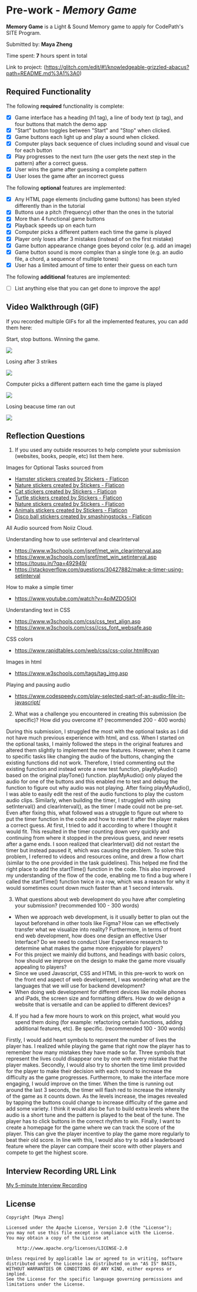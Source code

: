 # Pre-work - *Memory Game*

**Memory Game** is a Light & Sound Memory game to apply for CodePath's SITE Program. 

Submitted by: **Maya Zheng**

Time spent: **7** hours spent in total 

Link to project: (https://glitch.com/edit/#!/knowledgeable-grizzled-abacus?path=README.md%3A1%3A0)

## Required Functionality

The following **required** functionality is complete:

* [X] Game interface has a heading (h1 tag), a line of body text (p tag), and four buttons that match the demo app
* [X] "Start" button toggles between "Start" and "Stop" when clicked. 
* [X] Game buttons each light up and play a sound when clicked. 
* [X] Computer plays back sequence of clues including sound and visual cue for each button
* [X] Play progresses to the next turn (the user gets the next step in the pattern) after a correct guess. 
* [X] User wins the game after guessing a complete pattern
* [X] User loses the game after an incorrect guess

The following **optional** features are implemented:

* [X] Any HTML page elements (including game buttons) has been styled differently than in the tutorial
* [X] Buttons use a pitch (frequency) other than the ones in the tutorial
* [X] More than 4 functional game buttons
* [X] Playback speeds up on each turn
* [X] Computer picks a different pattern each time the game is played
* [X] Player only loses after 3 mistakes (instead of on the first mistake)
* [X] Game button appearance change goes beyond color (e.g. add an image)
* [X] Game button sound is more complex than a single tone (e.g. an audio file, a chord, a sequence of multiple tones)
* [X] User has a limited amount of time to enter their guess on each turn

The following **additional** features are implemented:

- [ ] List anything else that you can get done to improve the app!

## Video Walkthrough (GIF)

If you recorded multiple GIFs for all the implemented features, you can add them here:

Start, stop buttons. Winning the game. 

![](http://g.recordit.co/sLxStsqzNE.gif) 

Losing after 3 strikes

![](http://g.recordit.co/tsYNiv246x.gif)

Computer picks a different pattern each time the game is played

![](http://g.recordit.co/1xPA3XwzqC.gif)

Losing beacuse time ran out

![](http://g.recordit.co/Bdc5W50uIK.gif)

## Reflection Questions
1. If you used any outside resources to help complete your submission (websites, books, people, etc) list them here. 

Images for Optional Tasks sourced from
- <a href="https://www.flaticon.com/free-stickers/hamster" title="hamster stickers">Hamster stickers created by Stickers - Flaticon</a>
- <a href="https://www.flaticon.com/free-stickers/nature" title="nature stickers">Nature stickers created by Stickers - Flaticon</a>
- <a href="https://www.flaticon.com/free-stickers/cat" title="cat stickers">Cat stickers created by Stickers - Flaticon</a>
- <a href="https://www.flaticon.com/free-stickers/turtle" title="turtle stickers">Turtle stickers created by Stickers - Flaticon</a>
- <a href="https://www.flaticon.com/free-stickers/nature" title="nature stickers">Nature stickers created by Stickers - Flaticon</a>
- <a href="https://www.flaticon.com/free-stickers/animals" title="animals stickers">Animals stickers created by Stickers - Flaticon</a>
- <a href="https://www.flaticon.com/free-icons/disco-ball" title="disco ball stickers">Disco ball stickers created by smashingstocks - Flaticon</a>

All Audio sourced from Noiiz Cloud.

Understanding how to use setInterval and clearInterval
- https://www.w3schools.com/jsref/met_win_clearinterval.asp
- https://www.w3schools.com/jsref/met_win_setinterval.asp
- https://tousu.in/?qa=492949/ 
- https://stackoverflow.com/questions/30427882/make-a-timer-using-setinterval

How to make a simple timer
- https://www.youtube.com/watch?v=4piMZDO5IOI

Understanding text in CSS
- https://www.w3schools.com/css/css_text_align.asp
- https://www.w3schools.com/css//css_font_websafe.asp

CSS colors
- https://www.rapidtables.com/web/css/css-color.html#cyan

Images in html
- https://www.w3schools.com/tags/tag_img.asp

Playing and pausing audio
- https://www.codespeedy.com/play-selected-part-of-an-audio-file-in-javascript/



2. What was a challenge you encountered in creating this submission (be specific)? How did you overcome it? (recommended 200 - 400 words) 

During this submission, I struggled the most with the optional tasks as I did not have much previous experience with html, and css. When I started on the optional tasks, I mainly followed the steps in the original features and altered them slightly to implement the new features. However, when it came to specific tasks like changing the audio of the buttons, changing the existing functions did not work. Therefore, I tried commenting out the existing function and instead wrote a new test function, playMyAudio() based on the original playTone() function. playMyAudio() only played the audio for one of the buttons and this enabled me to test and debug the function to figure out why audio was not playing. After fixing playMyAudio(), I was able to easily edit the rest of the audio functions to play the custom audio clips. Similarly, when building the timer, I struggled with using setInterval() and clearInterval(), as the timer I made could not be pre-set. Even after fixing this, what followed was a struggle to figure out where to put the timer function in the code and how to reset it after the player makes a correct guess. At first, I tried to add it according to where I thought it would fit. This resulted in the timer counting down very quickly and continuing from where it stopped in the previous guess, and never resets after a game ends. I soon realized that clearInterval() did not restart the timer but instead paused it, which was causing the problem. To solve this problem, I referred to videos and resources online, and drew a flow chart (similar to the one provided in the task guidelines). This helped me find the right place to add the startTime() function in the code. This also improved my understanding of the flow of the code, enabling me to find a bug where I called the startTime() function twice in a row, which was a reason for why it would sometimes count down much faster than at 1 second intervals. 


3. What questions about web development do you have after completing your submission? (recommended 100 - 300 words) 

- When we approach web development, is it usually better to plan out the layout beforehand in other tools like Figma? How can we effectively transfer what we visualize into reality? Furthermore, in terms of front end web development, how does one design an effective User Interface? Do we need to conduct User Experience research to determine what makes the game more enjoyable for players? 
- For this project we mainly did buttons, and headings with basic colors, how should we improve on the design to make the game more visually appealing to players?
- Since we used Javascript, CSS and HTML in this pre-work to work on the front end aspect of web development, I was wondering what are the languages that we will use for backend development?
- When doing web development for different devices like mobile phones and iPads, the screen size and formatting differs. How do we design a website that is versatile and can be applied to different devices? 



4. If you had a few more hours to work on this project, what would you spend them doing (for example: refactoring certain functions, adding additional features, etc). Be specific. (recommended 100 - 300 words) 

Firstly, I would add heart symbols to represent the number of lives the player has. I realized while playing the game that right now the player has to remember how many mistakes they have made so far. Three symbols that represent the lives could disappear one by one with every mistake that the player makes. 
Secondly, I would also try to shorten the time limit provided for the player to make their decision with each round to increase the difficulty as the game progresses. Furthermore, to make the interface more engaging, I would improve on the timer. When the time is running out around the last 3 seconds, the timer will flash red to increase the intensity of the game as it counts down.
As the levels increase, the images revealed by tapping the buttons could change to increase difficulty of the game and add some variety.
I think it would also be fun to build extra levels where the audio is a short tune and the pattern is played to the beat of the tune. The player has to click buttons in the correct rhythm to win. 
Finally, I want to create a homepage for the game where we can track the score of the player. This can give the player incentive to play the game more regularly to beat their old score. In line with this, I would also try to add a leaderboard feature where the player can compare their score with other players and compete to get the highest score. 




## Interview Recording URL Link

[My 5-minute Interview Recording](your-link-here)


## License

    Copyright [Maya Zheng]

    Licensed under the Apache License, Version 2.0 (the "License");
    you may not use this file except in compliance with the License.
    You may obtain a copy of the License at

        http://www.apache.org/licenses/LICENSE-2.0

    Unless required by applicable law or agreed to in writing, software
    distributed under the License is distributed on an "AS IS" BASIS,
    WITHOUT WARRANTIES OR CONDITIONS OF ANY KIND, either express or implied.
    See the License for the specific language governing permissions and
    limitations under the License.
